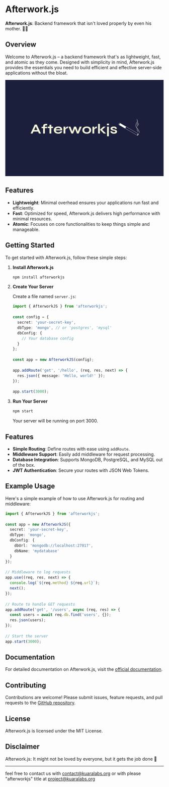 # Afterwork.js

**Afterwork.js**: Backend framework that isn't loved properly by even his mother. 🚬🥃

## Overview

Welcome to Afterwork.js – a backend framework that's as lightweight, fast, and atomic as they come. Designed with simplicity in mind, Afterwork.js provides the essentials you need to build efficient and effective server-side applications without the bloat.

![Afterworkjs Logo](images/Afterworkjs.svg)

## Features

- **Lightweight**: Minimal overhead ensures your applications run fast and efficiently.
- **Fast**: Optimized for speed, Afterwork.js delivers high performance with minimal resources.
- **Atomic**: Focuses on core functionalities to keep things simple and manageable.

## Getting Started

To get started with Afterwork.js, follow these simple steps:

1. **Install Afterwork.js**

   ```bash
   npm install afterworkjs
   ```

2. **Create Your Server**

   Create a file named `server.js`:

   ```typescript
   import { AfterworkJS } from 'afterworkjs';

   const config = {
     secret: 'your-secret-key',
     dbType: 'mongo', // or 'postgres', 'mysql'
     dbConfig: {
       // Your database config
     }
   };

   const app = new AfterworkJS(config);

   app.addRoute('get', '/hello', (req, res, next) => {
     res.json({ message: 'Hello, world!' });
   });

   app.start(3000);
   ```

3. **Run Your Server**

   ```bash
   npm start
   ```

   Your server will be running on port 3000.

## Features

- **Simple Routing**: Define routes with ease using `addRoute`.
- **Middleware Support**: Easily add middleware for request processing.
- **Database Integration**: Supports MongoDB, PostgreSQL, and MySQL out of the box.
- **JWT Authentication**: Secure your routes with JSON Web Tokens.

## Example Usage

Here's a simple example of how to use Afterwork.js for routing and middleware:

```typescript
import { AfterworkJS } from 'afterworkjs';

const app = new AfterworkJS({
  secret: 'your-secret-key',
  dbType: 'mongo',
  dbConfig: {
    dbUrl: 'mongodb://localhost:27017',
    dbName: 'mydatabase'
  }
});

// Middleware to log requests
app.use((req, res, next) => {
  console.log(`${req.method} ${req.url}`);
  next();
});

// Route to handle GET requests
app.addRoute('get', '/users', async (req, res) => {
  const users = await req.db.find('users', {});
  res.json(users);
});

// Start the server
app.start(3000);
```

## Documentation

For detailed documentation on Afterwork.js, visit the [official documentation](#).

## Contributing

Contributions are welcome! Please submit issues, feature requests, and pull requests to the [GitHub repository](#).

## License

Afterwork.js is licensed under the MIT License.

## Disclaimer

Afterwork.js: It might not be loved by everyone, but it gets the job done 🚬

---

feel free to contact us with contact@kuaralabs.org or with please "afterworkjs" title at project@kuaralabs.org 
